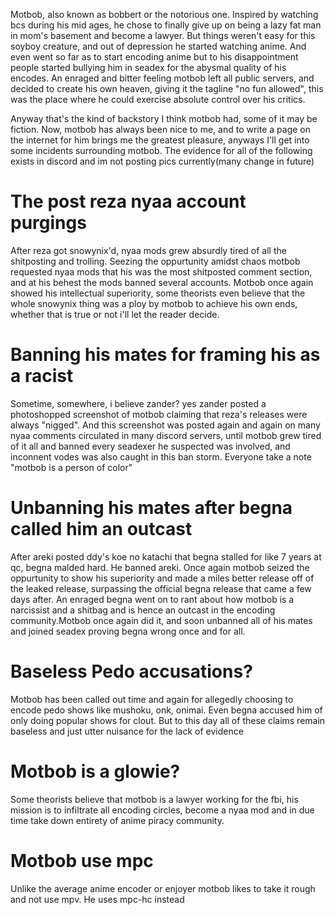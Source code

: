 Motbob, also known as bobbert or the notorious one. Inspired by watching bcs during his mid ages, he chose to finally give up on being a lazy fat man in mom's basement
and become a lawyer. But things weren't easy for this soyboy creature, and out of depression he started watching anime. And even went so far as to start encoding anime
but to his disappointment people started bullying him in seadex for the abysmal quality of his encodes. An enraged and bitter feeling motbob left all public servers,
and decided to create his own heaven, giving it the tagline "no fun allowed", this was the place where he could exercise absolute control over his critics.

Anyway that's the kind of backstory I think motbob had, some of it may be fiction. Now, motbob has always been nice to me, and to write a page on the internet for him
brings me the greatest pleasure, anyways I'll get into some incidents surrounding motbob. The evidence for all of the following exists in discord and im not posting pics currently(many change in future)

# The post reza nyaa account purgings

After reza got snowynix'd, nyaa mods grew absurdly tired of all the shitposting and trolling. Seezing the oppurtunity amidst chaos motbob requested nyaa mods that his
was the most shitposted comment section, and at his behest the mods banned several accounts. Motbob once again showed his intellectual superiority, some theorists even believe that the whole snowynix thing was a ploy by motbob to achieve his own ends, whether that is true or not i'll let the reader decide.

# Banning his mates for framing his as a racist

Sometime, somewhere, i believe zander? yes zander posted a photoshopped screenshot of motbob claiming that reza's releases were always "nigged". And this screenshot was posted again and again on many nyaa comments circulated in many discord servers, until motbob grew tired of it all and banned every seadexer he suspected was involved, and inconnent vodes was also caught in this ban storm. Everyone take a note "motbob is a person of color"


# Unbanning his mates after begna called him an outcast

After areki posted ddy's koe no katachi that begna stalled for like 7 years at qc, begna malded hard. He banned areki. Once again motbob seized the oppurtunity to show his superiority and made a miles better release off of the leaked release, surpassing the official begna release that came a few days after. An enraged begna went on to rant about how motbob is a narcissist and a shitbag and is hence an outcast in the encoding community.Motbob once again did it, and soon unbanned all of his mates and joined seadex proving begna wrong once and for all.

# Baseless Pedo accusations?

Motbob has been called out time and again for allegedly choosing to encode pedo shows like mushoku, onk, onimai. Even begna accused him of only doing popular shows for clout. But to this day all of these claims remain baseless and just utter nuisance for the lack of evidence

# Motbob is a glowie?

Some theorists believe that motbob is a lawyer working for the fbi, his mission is to infiltrate all encoding circles, become a nyaa mod and in due time take down entirety of anime piracy community.

# Motbob use mpc

Unlike the average anime encoder or enjoyer motbob likes to take it rough and not use mpv. He uses mpc-hc instead
